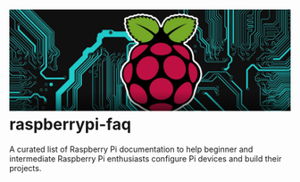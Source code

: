 # <img src="img/RaspberryPiAndDIYProjectLogo.png" width="800"/><br>raspberrypi-faq

A curated list of Raspberry Pi documentation to help beginner and intermediate Raspberry Pi enthusiasts configure Pi devices and build their projects.

